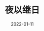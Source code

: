 ---
title: "夜以继日"
date: "2022-01-11"
price: "50.00"
theaters: ["中国电影资料馆艺术影院"]
remark: ['学术放映', '2018']
---